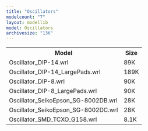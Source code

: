 ```yaml
---
title: "Oscillators"
modelcount: "7"
layout: modellib
model: Oscillators
archivesize: "13K"
---
```


<table><tr>
<th>Model</th>
<th>Size</th>
</tr>
<tr><td>Oscillator_DIP-14.wrl</td><td>89K</td></tr>
<tr><td>Oscillator_DIP-14_LargePads.wrl</td><td>189K</td></tr>
<tr><td>Oscillator_DIP-8.wrl</td><td>90K</td></tr>
<tr><td>Oscillator_DIP-8_LargePads.wrl</td><td>90K</td></tr>
<tr><td>Oscillator_SeikoEpson_SG-8002DB.wrl</td><td>28K</td></tr>
<tr><td>Oscillator_SeikoEpson_SG-8002DC.wrl</td><td>28K</td></tr>
<tr><td>Oscillator_SMD_TCXO_G158.wrl</td><td>8.1K</td></tr>

